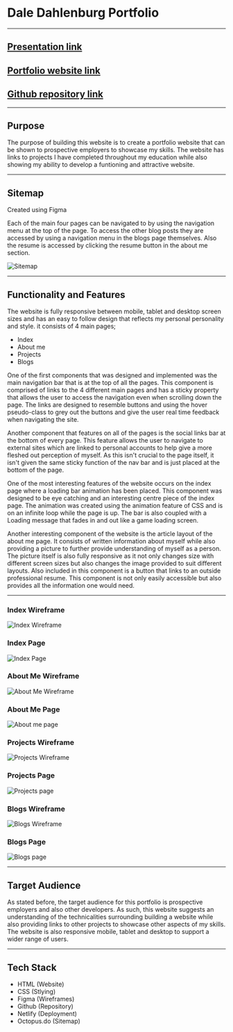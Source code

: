 # Dale Dahlenburg Portfolio

---

## [Presentation link](https://vimeo.com/743878092)

## [Portfolio website link](https://dale-dahlenburg-portfolio.netlify.app/)

## [Github repository link](https://github.com/daledburg/dale-portfolio)

---

## Purpose

The purpose of building this website is to create a portfolio website that can be shown to prospective employers to showcase my skills. The website has links to projects I have completed throughout my education while also showing my ability to develop a funtioning and attractive website.

---

## Sitemap

Created using Figma

Each of the main four pages can be navigated to by using the navigation menu at the top of the page. To access the other blog posts they are accessed by using a navigation menu in the blogs page themselves. Also the resume is accessed by clicking the resume button in the about me section.

![Sitemap](docs/Sitemap-portfolio.png)

---

## Functionality and Features

The website is fully responsive between mobile, tablet and desktop screen sizes and has an easy to follow design that reflects my personal personality and style. it consists of 4 main pages;

- Index
- About me
- Projects
- Blogs

One of the first components that was designed and implemented was the main navigation bar that is at the top of all the pages. This component is comprised of links to the 4 different main pages and has a sticky property that allows the user to access the navigation even when scrolling down the page. The links are designed to resemble buttons and using the hover pseudo-class to grey out the buttons and give the user real time feedback when navigating the site.

Another component that features on all of the pages is the social links bar at the bottom of every page. This feature allows the user to navigate to external sites which are linked to personal accounts to help give a more fleshed out perception of myself. As this isn't crucial to the page itself, it isn't given the same sticky function of the nav bar and is just placed at the bottom of the page.

One of the most interesting features of the website occurs on the index page where a loading bar animation has been placed. This component was designed to be eye catching and an interesting centre piece of the index page. The animation was created using the animation feature of CSS and is on an infinite loop while the page is up. The bar is also coupled with a Loading message that fades in and out like a game loading screen.

Another interesting component of the website is the article layout of the about me page. It consists of written information about myself while also providing a picture to further provide understanding of myself as a person. The picture itself is also fully responsive as it not only changes size with different screen sizes but also changes the image provided to suit different layouts. Also included in this component is a button that links to an outside professional resume. This component is not only easily accessible but also provides all the information one would need.

---

### Index Wireframe

![Index Wireframe](docs/index-wireframe.png)

### Index Page

![Index Page](docs/index-screenshot-crop.png)

### About Me Wireframe

![About Me Wireframe](docs/about-me-wireframe.png)

### About Me Page

![About me page](docs/about-me-screenshot-crop.png)

### Projects Wireframe

![Projects Wireframe](docs/projects-wireframe.png)

### Projects Page

![Projects page](docs/projects-screenshot-crop.png)

### Blogs Wireframe

![Blogs Wireframe](docs/blogs-wireframe.png)

### Blogs Page

![Blogs page](docs/blogs-screenshot-crop.png)

---

## Target Audience

As stated before, the target audience for this portfolio is prospective employers and also other developers. As such, this website suggests an understanding of the technicalities surrounding building a website while also providing links to other projects to showcase other aspects of my skills. The website is also responsive mobile, tablet and desktop to support a wider range of users.

---

## Tech Stack

- HTML (Website)
- CSS (Stlying)
- Figma (Wireframes)
- Github (Repository)
- Netlify (Deployment)
- Octopus.do (Sitemap)
